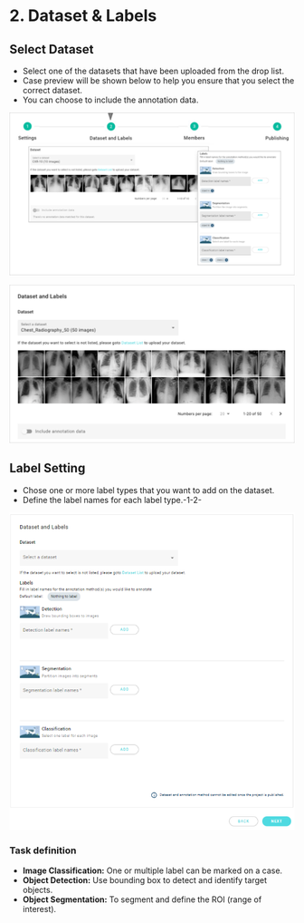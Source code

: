 # 2. Dataset & Labels

## Select Dataset

* Select one of the datasets that have been uploaded from the drop list.
* Case preview will be shown below to help you ensure that you select the correct dataset.
* You can choose to include the annotation data.

![](<../../.gitbook/assets/con-3-1-2-1 (1).png>)

![](<../../.gitbook/assets/con-3-1-2-2 (1).png>)

## Label Setting

* Chose one or more label types that you want to add on the dataset.
* Define the label names for each label type.-1-2-

![](<../../.gitbook/assets/con-3-2-1-3-2 (1).png>)

### Task definition

* **Image Classification:** One or multiple label can be marked on a case.
* **Object Detection:** Use bounding box to detect and identify target objects.
* **Object Segmentation:** To segment and define the ROI (range of interest).
